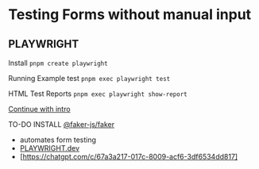 # Testing Forms without manual input

## PLAYWRIGHT

Install `pnpm create playwright`

Running Example test `pnpm exec playwright test`

HTML Test Reports `pnpm exec playwright show-report`

[Continue with intro](https://playwright.dev/docs/intro#running-the-example-test-in-ui-mode)

TO-DO INSTALL  [@faker-js/faker](https://fakerjs.dev/guide/usage.html)

- automates form testing
- [PLAYWRIGHT.dev](https://playwright.dev)
- [https://chatgpt.com/c/67a3a217-017c-8009-acf6-3df6534dd817]
